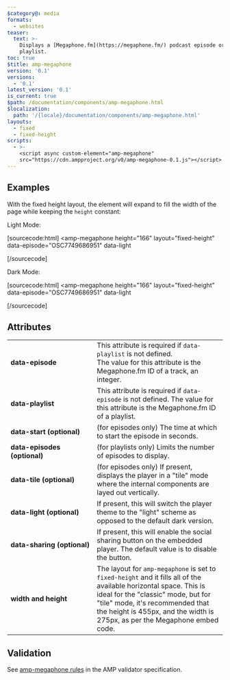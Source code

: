 ```yaml
---
$category@: media
formats:
  - websites
teaser:
  text: >-
    Displays a [Megaphone.fm](https://megaphone.fm/) podcast episode or
    playlist.
toc: true
$title: amp-megaphone
version: '0.1'
versions:
  - '0.1'
latest_version: '0.1'
is_current: true
$path: /documentation/components/amp-megaphone.html
$localization:
  path: '/{locale}/documentation/components/amp-megaphone.html'
layouts:
  - fixed
  - fixed-height
scripts:
  - >-
    <script async custom-element="amp-megaphone"
    src="https://cdn.ampproject.org/v0/amp-megaphone-0.1.js"></script>
---
```



<!---
Copyright 2019 The AMP HTML Authors. All Rights Reserved.

Licensed under the Apache License, Version 2.0 (the "License");
you may not use this file except in compliance with the License.
You may obtain a copy of the License at

      http://www.apache.org/licenses/LICENSE-2.0

Unless required by applicable law or agreed to in writing, software
distributed under the License is distributed on an "AS-IS" BASIS,
WITHOUT WARRANTIES OR CONDITIONS OF ANY KIND, either express or implied.
See the License for the specific language governing permissions and
limitations under the License.
-->



## Examples

With the fixed height layout, the element will expand to fill the width of the page while keeping the `height` constant:

Light Mode:

[sourcecode:html]
<amp-megaphone
  height="166"
  layout="fixed-height"
  data-episode="OSC7749686951"
  data-light
></amp-megaphone>
[/sourcecode]

Dark Mode:

[sourcecode:html]
<amp-megaphone
  height="166"
  layout="fixed-height"
  data-episode="OSC7749686951"
  data-light
></amp-megaphone>
[/sourcecode]

## Attributes

<table>
  <tr>
    <td width="40%"><strong>data-episode</strong></td>
    <td>This attribute is required if <code>data-playlist</code> is not defined.<br />
The value for this attribute is the Megaphone.fm ID of a track, an integer.</td>
  </tr>
  <tr>
    <td width="40%"><strong>data-playlist</strong></td>
    <td>This attribute is required if <code>data-episode</code> is not defined.
The value for this attribute is the Megaphone.fm ID of a playlist.</td>
  </tr>
  <tr>
    <td width="40%"><strong>data-start (optional)</strong></td>
    <td>(for episodes only) The time at which to start the episode in seconds.</td>
  </tr>
  <tr>
    <td width="40%"><strong>data-episodes (optional)</strong></td>
    <td>(for playlists only) Limits the number of episodes to display.</td>
  </tr>
  <tr>
    <td width="40%"><strong>data-tile (optional)</strong></td>
    <td>(for episodes only) If present, displays the player in a "tile" mode where the internal components are layed out vertically.</td>
  </tr>
  <tr>
    <td width="40%"><strong>data-light (optional)</strong></td>
    <td>If present, this will switch the player theme to the "light" scheme as opposed to the default dark version.</td>
  </tr>
  <tr>
    <td width="40%"><strong>data-sharing (optional)</strong></td>
    <td>If present, this will enable the social sharing button on the embedded player. The default value is to disable the button.</td>
  </tr>
  <tr>
    <td width="40%"><strong>width and height</strong></td>
    <td>The layout for <code>amp-megaphone</code> is set to <code>fixed-height</code> and it fills all of the available horizontal space. This is ideal for the "classic" mode, but for "tile" mode, it's recommended that the height is 455px, and the width is 275px, as per the Megaphone embed code.</td>
  </tr>
</table>

## Validation

See [amp-megaphone rules](https://github.com/ampproject/amphtml/blob/master/extensions/amp-megaphone/validator-amp-megaphone.protoascii) in the AMP validator specification.